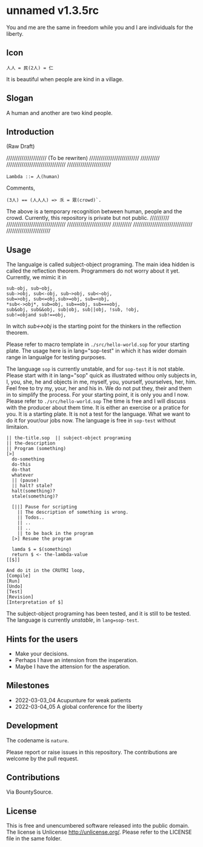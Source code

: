 # unnamed v1.3.5rc
You and me are the same in freedom while you and I are individuals for the liberty.

## Icon
```
人人 = 民(2人) = 仁
```
It is beautiful when people are kind in a village.


## Slogan
A human and another are two kind people.


## Introduction
(Raw Draft)

///////////////////// (To be rewriten) //////////////////////////
////////// /////////////////////////////// ///////////////////////
```
Lambda ::= 人(human)
```
Comments,
```
(3人) == (人人人) => 乑 = 眾(crowd)`.
```
The above is a temporary recognition between human, people and the
crowd. Currently, this repository is private but not public.
////////// /////////////////////////////// ///////////////////////
////////// /////////////////////////////// ///////////////////////


## Usage
The langualge is called subject-object programing. The main idea
hidden is called the reflection theorem. Programmers do not worry
about it yet. Currently, we mimic it in

```(reflection theorem)
sub-obj, sub~obj,
sub->obj, sub<-obj, sub~>obj, sub<~obj,
sub=>obj, sub<=obj,sub>=obj, sub=<obj,
*sub<->obj*, sub=obj, sub==obj, sub===obj,
sub&obj, sub&&obj, sub|obj, sub||obj, !sub, !obj,
sub!=objand sub!==obj,
```

In witch *sub<->obj* is the starting point for the thinkers in
the reflection theorem.

Please refer to macro template in `./src/hello-world.sop` for your
starting plate. The usage here is in lang="sop-test" in which
it has wider domain range in langualge for testing purposes.

The language `sop` is currently unstable, and for `sop-test` it is
not stable. Please start with it in lang="sop" quick as
illustrated withou only subjects in, I, you, she, he and objects in
me, myself, you, yourself, yourselves, her, him.
Feel free to try my, your, her and his in.
We do not put they, their and them in to simplify the process.
For your starting point, it is only you and I now.
Please refer to `./src/hello-world.sop` The time is free and
I will discuss with the producer about them time. It is either
an exercise or a pratice for you.
It is a starting plate. It is not a test for the language.
What we want to do it for your/our jobs now.
The language is free in `sop-test` without limitaion.

```sop-test
|| the-title.sop  || subject-object programing
|| the-description
|| Program (something)
[>]
  do-something
  do-this
  do-that
  whatever
  || (pause)
  || halt? stale?
  halt(something)?
  stale(something)?

  [||] Pause for scripting
    || The description of something is wrong.
    || Todos..
    || ..
    || ..
    || to be back in the program
  [>] Resume the program

  lamda $ = $(something)
  return $ <- the-lambda-value
[[$]]

And do it in the CRUTRI loop,
[Compile]
[Run]
[Undo]
[Test]
[Revision]
[Interpretation of $]
```

The subject-object programing has been tested, and it is still to be
tested. The language is currently *unstable*, in `lang=sop-test`.


## Hints for the users
- Make your decisions.
- Perhaps I have an intension from the insperation.
- Maybe I have the attension for the asperation.


## Milestones
- 2022-03-03_04 Acupunture for weak patients
- 2022-03-04_05 A global conference for the liberty

## Development
The codename is `nature`.

Please report or raise issues in this repository.
The contributions are welcome by the pull request.


## Contributions
Via BountySource.


## License
This is free and unencumbered software released into the public domain.
The license is Unlicense <http://unlicense.org/>.
Please refer to the LICENSE file in the same folder.
